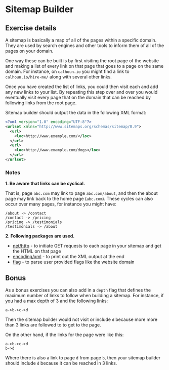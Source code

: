 # Sitemap Builder


## Exercise details

A sitemap is basically a map of all of the pages within a specific domain. They are used by search engines and other tools to inform them of all of the pages on your domain.

One way these can be built is by first visiting the root page of the website and making a list of every link on that page that goes to a page on the same domain. For instance, on `calhoun.io` you might find a link to `calhoun.io/hire-me/` along with several other links.

Once you have created the list of links, you could then visit each and add any new links to your list. By repeating this step over and over you would eventually visit every page that on the domain that can be reached by following links from the root page.


Sitemap builder should output the data in the following XML format:

```xml
<?xml version="1.0" encoding="UTF-8"?>
<urlset xmlns="http://www.sitemaps.org/schemas/sitemap/0.9">
  <url>
    <loc>http://www.example.com/</loc>
  </url>
  <url>
    <loc>http://www.example.com/dogs</loc>
  </url>
</urlset>
```


### Notes

**1. Be aware that links can be cyclical.**

That is, page `abc.com` may link to page `abc.com/about`, and then the about page may link back to the home page (`abc.com`). These cycles can also occur over many pages, for instance you might have:

```
/about -> /contact
/contact -> /pricing
/pricing -> /testimonials
/testimonials -> /about
```


**2. Following packages are used.**

- [net/http](https://golang.org/pkg/net/http/) - to initiate GET requests to each page in your sitemap and get the HTML on that page
- [encoding/xml](https://golang.org/pkg/encoding/xml/) - to print out the XML output at the end
- [flag](https://golang.org/pkg/flag/) - to parse user provided flags like the website domain


## Bonus

As a bonus exercises you can also add in a `depth` flag that defines the maximum number of links to follow when building a sitemap. For instance, if you had a max depth of 3 and the following links:

```
a->b->c->d
```

Then the sitemap builder would not visit or include `d` because more more than 3 links are followed to to get to the page.

On the other hand, if the links for the page were like this:

```
a->b->c->d
b->d
```

Where there is also a link to page `d` from page `b`, then your sitemap builder should include `d` because it can be reached in 3 links.
